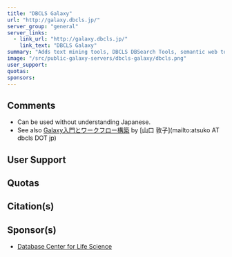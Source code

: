 ```yaml
---
title: "DBCLS Galaxy"
url: "http://galaxy.dbcls.jp/"
server_group: "general"
server_links: 
  - link_url: "http://galaxy.dbcls.jp/"
    link_text: "DBCLS Galaxy"
summary: "Adds text mining tools, DBCLS DBSearch Tools, semantic web tools "
image: "/src/public-galaxy-servers/dbcls-galaxy/dbcls.png"
user_support: 
quotas: 
sponsors: 
---
```


## Comments

* Can be used without understanding Japanese.
* See also [Galaxy入門とワークフロー構築](https://depot.galaxyproject.org/hub/attachments/documents/presentations/2013DDBJWorkflow.pdf) by [山口 敦子](mailto:atsuko AT dbcls DOT jp)

## User Support


## Quotas

## Citation(s)

## Sponsor(s)

* [Database Center for Life Science](http://dbcls.rois.ac.jp/en/)
